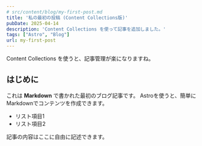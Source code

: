 ```yaml
---
# src/content/blog/my-first-post.md
title: '私の最初の投稿 (Content Collections版)'
pubDate: 2025-04-14
description: 'Content Collections を使って記事を追加しました。'
tags: ["Astro", "Blog"]
url: my-first-post
---
```


Content Collections を使うと、記事管理が楽になりますね。

## はじめに

これは **Markdown** で書かれた最初のブログ記事です。
Astroを使うと、簡単にMarkdownでコンテンツを作成できます。

- リスト項目1
- リスト項目2

記事の内容はここに自由に記述できます。